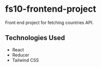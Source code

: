 # fs10-frontend-project
Front end project for fetching countries API.

## Technologies Used
- React
- Reducer
- Tailwind CSS
